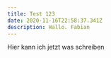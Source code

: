 ```yaml
---
title: Test 123
date: 2020-11-16T22:58:37.341Z
description: Hallo. Fabian
---
```

Hier kann ich jetzt was schreiben